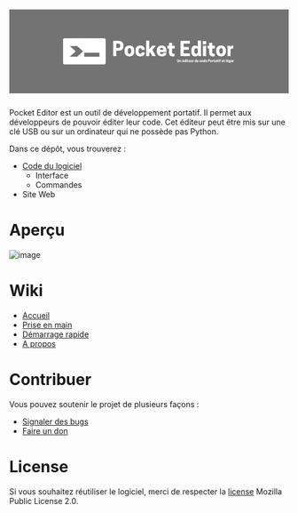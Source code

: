 # ![](https://github.com/Luckyluka17/Pocket-Editor/blob/main/img/Pocket%20Editor%20banner.png)

Pocket Editor est un outil de développement portatif. Il permet aux développeurs de pouvoir éditer leur code. Cet éditeur peut être mis sur une clé USB ou sur un ordinateur qui ne possède pas Python.

Dans ce dépôt, vous trouverez :
- [Code du logiciel](https://github.com/Luckyluka17/Pocket-Editor/blob/main/src/)
  - Interface
  - Commandes
- Site Web

# Aperçu
![image](https://user-images.githubusercontent.com/63603989/163213871-b182da9d-9b6e-4c1e-b783-f540d611531b.png)

# Wiki
- [Accueil](https://github.com/Luckyluka17/Pocket-Editor/wiki/Accueil)
- [Prise en main](https://github.com/Luckyluka17/Pocket-Editor/wiki/Prise-en-main)
- [Démarrage rapide](https://github.com/Luckyluka17/Pocket-Editor/wiki/D%C3%A9marrage-rapide)
- [A propos](https://github.com/Luckyluka17/Pocket-Editor/wiki/A-propos)

# Contribuer
Vous pouvez soutenir le projet de plusieurs façons :
- [Signaler des bugs](https://github.com/Luckyluka17/Pocket-Editor/labels/bug)
- [Faire un don](https://www.buymeacoffee.com/luckyluka17)

# License
Si vous souhaitez réutiliser le logiciel, merci de respecter la [license](https://github.com/Luckyluka17/Pocket-Editor/blob/main/LICENSE) Mozilla Public License 2.0.
